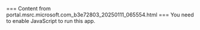=== Content from portal.msrc.microsoft.com_b3e72803_20250111_065554.html ===
You need to enable JavaScript to run this app.

